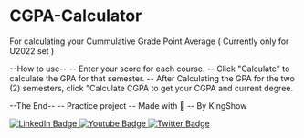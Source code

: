 # CGPA-Calculator
For calculating your Cummulative Grade Point Average ( Currently only for U2022 set )

--How to use--
-- Enter your score for each course.
-- Click "Calculate" to calculate the GPA for that semester.
-- After Calculating the GPA for the two (2) semesters, click "Calculate CGPA to get your CGPA and current degree.

--The End--
-- Practice project
      -- Made with 💌
         -- By KingShow
<div id="badges">
  <a href="your-linkedin-URL">
    <img src="https://img.shields.io/badge/LinkedIn-blue?style=for-the-badge&logo=linkedin&logoColor=white" alt="LinkedIn Badge"/>
  </a>
  <a href="your-youtube-URL">
    <img src="https://img.shields.io/badge/YouTube-red?style=for-the-badge&logo=youtube&logoColor=white" alt="Youtube Badge"/>
  </a>
  <a href="your-twitter-URL">
    <img src="https://img.shields.io/badge/Twitter-blue?style=for-the-badge&logo=twitter&logoColor=white" alt="Twitter Badge"/>
  </a>
</div>